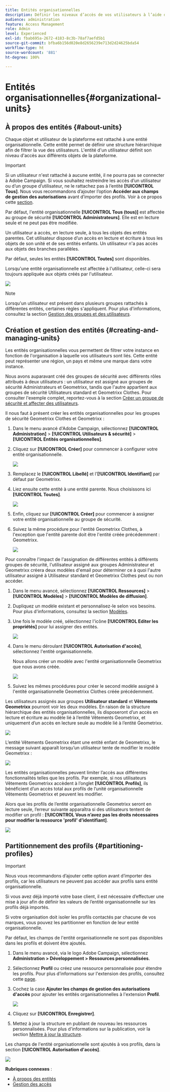 ```yaml
---
title: Entités organisationnelles
description: Définir les niveaux d’accès de vos utilisateurs à l’aide des entités organisationnelles
audience: administration
feature: Access Management
role: Admin
level: Experienced
exl-id: fbab695a-2672-4183-8c3b-78af7aefd5b1
source-git-commit: bfba6b156d020e8d2656239e713d2d24625bda54
workflow-type: ht
source-wordcount: '881'
ht-degree: 100%

---
```


# Entités organisationnelles{#organizational-units}

## À propos des entités {#about-units}

Chaque objet et utilisateur de la plateforme est rattaché à une entité organisationnelle. Cette entité permet de définir une structure hiérarchique afin de filtrer la vue des utilisateurs. L&#39;entité d&#39;un utilisateur définit son niveau d&#39;accès aux différents objets de la plateforme.

>[!IMPORTANT]
>
>Si un utilisateur n&#39;est rattaché à aucune entité, il ne pourra pas se connecter à Adobe Campaign. Si vous souhaitez restreindre les accès d’un utilisateur ou d’un groupe d’utilisateur, ne le rattachez pas à l’entité **[!UICONTROL Tous]**. Nous vous recommandons d’ajouter l’option **Accéder aux champs de gestion des autorisations** avant d’importer des profils. Voir à ce propos cette [section](../../administration/using/organizational-units.md#partitioning-profiles).
>
>Par défaut, l&#39;entité organisationnelle **[!UICONTROL Tous (tous)]** est affectée au groupe de sécurité **[!UICONTROL Administrateurs]**. Elle est en lecture seule et ne peut pas être modifiée.

Un utilisateur a accès, en lecture seule, à tous les objets des entités parentes. Cet utilisateur dispose d’un accès en lecture et écriture à tous les objets de son unité et de ses entités enfants. Un utilisateur n&#39;a pas accès aux objets des branches parallèles.

Par défaut, seules les entités **[!UICONTROL Toutes]** sont disponibles.

Lorsqu&#39;une entité organisationnelle est affectée à l&#39;utilisateur, celle-ci sera toujours appliquée aux objets créés par l&#39;utilisateur.

![](assets/user_management_2.png)

>[!NOTE]
>
>Lorsqu&#39;un utilisateur est présent dans plusieurs groupes rattachés à différentes entités, certaines règles s&#39;appliquent. Pour plus d&#39;informations, consultez la section [Gestion des groupes et des utilisateurs](../../administration/using/managing-groups-and-users.md).

## Création et gestion des entités      {#creating-and-managing-units}

Les entités organisationnelles vous permettent de filtrer votre instance en fonction de l&#39;organisation à laquelle vos utilisateurs sont liés. Cette entité peut représenter une région, un pays et même une marque dans votre instance.

Nous avons auparavant créé des groupes de sécurité avec différents rôles attribués à deux utilisateurs : un utilisateur est assigné aux groupes de sécurité Administrateurs et Geometrixx, tandis que l&#39;autre appartient aux groupes de sécurité Utilisateurs standard et Geometrixx Clothes. Pour consulter l&#39;exemple complet, reportez-vous à la section [Créer un groupe de sécurité et affecter des utilisateurs](../../administration/using/managing-groups-and-users.md#creating-a-security-group-and-assigning-users).

Il nous faut à présent créer les entités organisationnelles pour les groupes de sécurité Geometrixx Clothes et Geometrixx :

1. Dans le menu avancé d&#39;Adobe Campaign, sélectionnez **[!UICONTROL Administration]** > **[!UICONTROL Utilisateurs &amp; sécurité]** > **[!UICONTROL Entités organisationnelles]**.
1. Cliquez sur **[!UICONTROL Créer]** pour commencer à configurer votre entité organisationnelle.

   ![](assets/manage_units_1.png)

1. Remplacez le **[!UICONTROL Libellé]** et l&#39;**[!UICONTROL Identifiant]** par défaut par Geometrixx.
1. Liez ensuite cette entité à une entité parente. Nous choisissons ici **[!UICONTROL Toutes]**.

   ![](assets/manage_units_2.png)

1. Enfin, cliquez sur **[!UICONTROL Créer]** pour commencer à assigner votre entité organisationnelle au groupe de sécurité.
1. Suivez la même procédure pour l&#39;entité Geometrixx Clothes, à l&#39;exception que l&#39;entité parente doit être l&#39;entité créée précédemment : Geometrixx.

   ![](assets/manage_units_3.png)

Pour connaître l&#39;impact de l&#39;assignation de différentes entités à différents groupes de sécurité, l&#39;utilisateur assigné aux groupes Administrateur et Geometrixx créera deux modèles d&#39;email pour déterminer ce à quoi l&#39;autre utilisateur assigné à Utilisateur standard et Geometrixx Clothes peut ou non accéder.

1. Dans le menu avancé, sélectionnez **[!UICONTROL Ressources]** > **[!UICONTROL Modèles]** > **[!UICONTROL Modèles de diffusion]**.
1. Dupliquez un modèle existant et personnalisez-le selon vos besoins. Pour plus d&#39;informations, consultez la section [Modèles](../../start/using/marketing-activity-templates.md).
1. Une fois le modèle créé, sélectionnez l&#39;icône **[!UICONTROL Editer les propriétés]** pour lui assigner des entités.

   ![](assets/manage_units_6.png)

1. Dans le menu déroulant **[!UICONTROL Autorisation d&#39;accès]**, sélectionnez l&#39;entité organisationnelle.

   Nous allons créer un modèle avec l&#39;entité organisationnelle Geometrixx que nous avons créée.

   ![](assets/manage_units_5.png)

1. Suivez les mêmes procédures pour créer le second modèle assigné à l&#39;entité organisationnelle Geometrixx Clothes créée précédemment.

Les utilisateurs assignés aux groupes **Utilisateur standard** et **Vêtements Geometrixx** pourront voir les deux modèles. En raison de la structure hiérarchique des entités organisationnelles, ils disposeront d’un accès en lecture et écriture au modèle lié à l’entité Vêtements Geometrixx, et uniquement d’un accès en lecture seule au modèle lié à l’entité Geometrixx.

![](assets/manage_units_7.png)

L’entité Vêtements Geometrixx étant une entité enfant de Geometrixx, le message suivant apparaît lorsqu’un utilisateur tente de modifier le modèle Geometrixx :

![](assets/manage_units_8.png)

Les entités organisationnelles peuvent limiter l’accès aux différentes fonctionnalités telles que les profils. Par exemple, si nos utilisateurs Vêtements Geometrixx accèdent à l’onglet **[!UICONTROL Profils]**, ils bénéficient d’un accès total aux profils de l’unité organisationnelle Vêtements Geometrixx et peuvent les modifier.

Alors que les profils de l’entité organisationnelle Geometrixx seront en lecture seule, l’erreur suivante apparaîtra si des utilisateurs tentent de modifier un profil : **[!UICONTROL Vous n’avez pas les droits nécessaires pour modifier la ressource &#39;profil&#39; d’identifiant]**.

![](assets/manage_units_10.png)

## Partitionnement des profils {#partitioning-profiles}

>[!IMPORTANT]
>
>Nous vous recommandons d’ajouter cette option avant d’importer des profils, car les utilisateurs ne peuvent pas accéder aux profils sans entité organisationnelle.
>
>Si vous avez déjà importé votre base client, il est nécessaire d’effectuer une mise à jour afin de définir les valeurs de l’entité organisationnelle sur les profils déjà importés.

Si votre organisation doit isoler les profils contactés par chacune de vos marques, vous pouvez les partitionner en fonction de leur entité organisationnelle.

Par défaut, les champs de l&#39;entité organisationnelle ne sont pas disponibles dans les profils et doivent être ajoutés.

1. Dans le menu avancé, via le logo Adobe Campaign, sélectionnez **Administration > Développement > Ressources personnalisées**.
1. Sélectionnez **Profil** ou créez une ressource personnalisée pour étendre les profils. Pour plus d’informations sur l&#39;extension des profils, consultez cette [page](../../developing/using/extending-the-profile-resource-with-a-new-field.md#step-1--extend-the-profile-resource).
1. Cochez la case **Ajouter les champs de gestion des autorisations d&#39;accès** pour ajouter les entités organisationnelles à l&#39;extension **Profil**.

   ![](assets/user_management_9.png)

1. Cliquez sur **[!UICONTROL Enregistrer]**.
1. Mettez à jour la structure en publiant de nouveau les ressources personnalisées. Pour plus d&#39;informations sur la publication, voir la section [Mettre à jour la structure](../../developing/using/updating-the-database-structure.md).

Les champs de l&#39;entité organisationnelle sont ajoutés à vos profils, dans la section **[!UICONTROL Autorisation d&#39;accès]**.

![](assets/user_management_10.png)

**Rubriques connexes** :

* [À propos des entités](../../administration/using/organizational-units.md#about-units)
* [Gestion des accès](../../administration/using/about-access-management.md)
